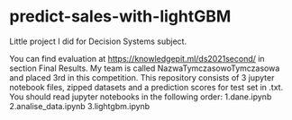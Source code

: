 # predict-sales-with-lightGBM

Little project I did for Decision Systems subject.

You can find evaluation at https://knowledgepit.ml/ds2021second/ in section Final Results. My team is called NazwaTymczasowoTymczasowa and placed 3rd in this competition.
This repository consists of 3 jupyter notebook files, zipped datasets and a prediction scores for test set in .txt. You should read jupyter notebooks in the following order:
1.dane.ipynb
2.analise_data.ipynb
3.lightgbm.ipynb
